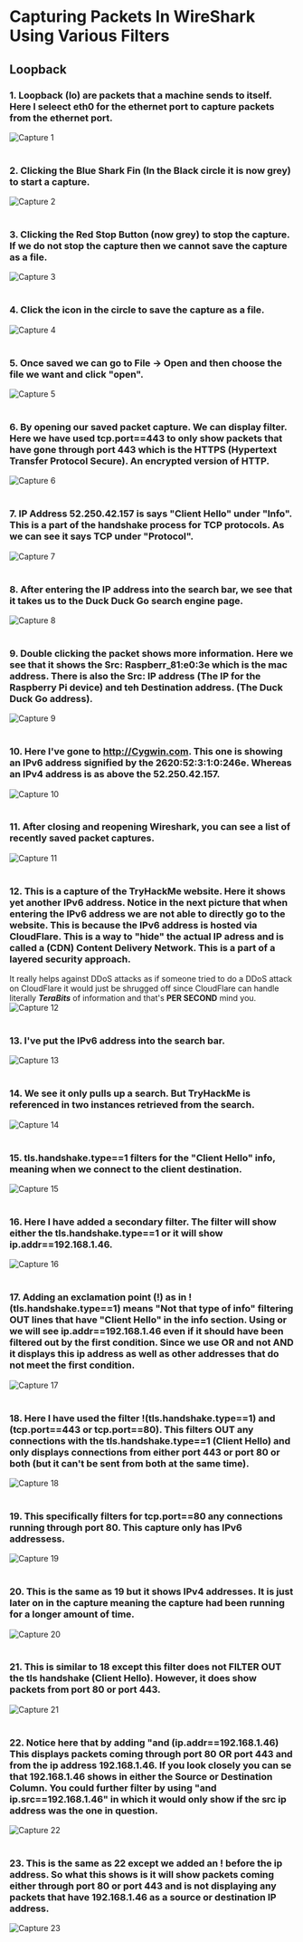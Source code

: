 # Capturing Packets In WireShark Using Various Filters

## Loopback<br>
### 1. Loopback (lo) are packets that a machine sends to itself. Here I seleect eth0 for the ethernet port to capture packets from the ethernet port.<br>
![Capture 1](screenshots/Wireshark%20Project%2001.png)<br><br>


### 2. Clicking the Blue Shark Fin (In the Black circle it is now grey) to start a capture.<br>
![Capture 2](screenshots/Wireshark%20Project%2002.png)<br><br>


### 3. Clicking the Red Stop Button (now grey) to stop the capture. If we do not stop the capture then we cannot save the capture as a file.<br>
![Capture 3](screenshots/Wireshark%20Project%2003.png)<br><br>


### 4. Click the icon in the circle to save the capture as a file.<br>
![Capture 4](screenshots/Wireshark%20Project%2004.png)<br><br>


### 5. Once saved we can go to File -> Open and then choose the file we want and click "open".<br>
![Capture 5](screenshots/Wireshark%20Project%2005.png)<br><br>



### 6. By opening our saved packet capture. We can display filter. Here we have used tcp.port==443 to only show packets that have gone through port 443 which is the HTTPS (Hypertext Transfer Protocol Secure). An encrypted version of HTTP.<br>
![Capture 6](screenshots/Wireshark%20Project%2006.png)<br><br>



### 7. IP Address 52.250.42.157 is says "Client Hello" under "Info". This is a part of the handshake process for TCP protocols. As we can see it says TCP under "Protocol".<br>
![Capture 7](screenshots/Wireshark%20Project%2007.png)<br><br>



### 8. After entering the IP address into the search bar, we see that it takes us to the Duck Duck Go search engine page.<br>
![Capture 8](screenshots/Wireshark%20Project%2008.png)<br><br>



### 9. Double clicking the packet shows more information. Here we see that it shows the Src: Raspberr_81:e0:3e which is the mac address. There is also the Src: IP address (The IP for the Raspberry Pi device) and teh Destination address. (The Duck Duck Go address).<br>
![Capture 9](screenshots/Wireshark%20Project%2009.png)<br><br>



### 10. Here I've gone to http://Cygwin.com. This one is showing an IPv6 address signified by the 2620:52:3:1:0:246e. Whereas an IPv4 address is as above the 52.250.42.157.<br>
![Capture 10](screenshots/Wireshark%20Project%2010.png)<br><br>


### 11. After closing and reopening Wireshark, you can see a list of recently saved packet captures.<br>
![Capture 11](screenshots/Wireshark%20Project%2011.png)<br><br>



### 12. This is a capture of the TryHackMe website. Here it shows yet another IPv6 address. Notice in the next picture that when entering the IPv6 address we are not able to directly go to the website. This is because the IPv6 address is hosted via CloudFlare. This is a way to "hide" the actual IP adress and is called a (CDN) Content Delivery Network. This is a part of a layered security approach.<br>
It really helps against DDoS attacks as if someone tried to do a DDoS attack on CloudFlare it would just be shrugged off since CloudFlare can handle literally ***TeraBits*** of information and that's **PER SECOND** mind you.<br>
![Capture 12](screenshots/Wireshark%20Project%2012.png)<br><br>




### 13. I've put the IPv6 address into the search bar.<br>
![Capture 13](screenshots/Wireshark%20Project%2013.png)<br><br>



### 14. We see it only pulls up a search. But TryHackMe is referenced in two instances retrieved from the search.<br>
![Capture 14](screenshots/Wireshark%20Project%2014.png)<br><br>



### 15. tls.handshake.type==1 filters for the "Client Hello" info, meaning when we connect to the client destination.<br>
![Capture 15](screenshots/Wireshark%20Project%2015.png)<br><br>



### 16. Here I have added a secondary filter. The filter will show either the tls.handshake.type==1 or it will show ip.addr==192.168.1.46.<br>
![Capture 16](screenshots/Wireshark%20Project%2016.png)<br><br>



### 17. Adding an exclamation point (!) as in !(tls.handshake.type==1) means "Not that type of info" filtering OUT lines that have "Client Hello" in the info section. Using or we will see ip.addr==192.168.1.46 even if it should have been filtered out by the first condition. Since we use OR and not AND it displays this ip address as well as other addresses that do not meet the first condition.<br>
![Capture 17](screenshots/Wireshark%20Project%2017.png)<br><br>



### 18. Here I have used the filter !(tls.handshake.type==1) and (tcp.port==443 or tcp.port==80). This filters OUT any connections with the tls.handshake.type==1 (Client Hello) and only displays connections from either port 443 or port 80 or both (but it can't be sent from both at the same time). <br>
![Capture 18](screenshots/Wireshark%20Project%2018.png)<br><br>



### 19. This specifically filters for tcp.port==80 any connections running through port 80. This capture only has IPv6 addressess.<br>
![Capture 19](screenshots/Wireshark%20Project%2019.png)<br><br>



### 20. This is the same as 19 but it shows IPv4 addresses. It is just later on in the capture meaning the capture had been running for a longer amount of time.<br>
![Capture 20](screenshots/Wireshark%20Project%2020.png)<br><br>


### 21. This is similar to 18 except this filter does not FILTER OUT the tls handshake (Client Hello). However, it does show packets from port 80 or port 443.<br>
![Capture 21](screenshots/Wireshark%20Project%2021.png)<br><br>



### 22. Notice here that by adding "and (ip.addr==192.168.1.46) This displays packets coming through port 80 OR port 443 and from the ip address 192.168.1.46. If you look closely you can se that 192.168.1.46 shows in either the Source or Destination Column. You could further filter by using "and ip.src==192.168.1.46" in which it would only show if the src ip address was the one in question.<br>
![Capture 22](screenshots/Wireshark%20Project%2022.png)<br><br>


### 23. This is the same as 22 except we added an ! before the ip address. So what this shows is it will show packets coming either through port 80 or port 443 and is not displaying any packets that have 192.168.1.46 as a source or destination IP address.<br>
![Capture 23](screenshots/Wireshark%20Project%2023.png)

